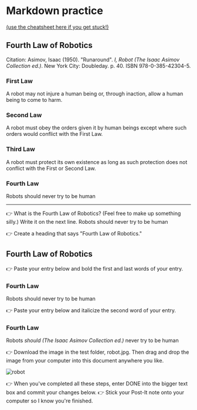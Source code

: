 # Markdown practice 

[(use the cheatsheet here if you get stuck!)](https://www.markdownguide.org/cheat-sheet/)

## Fourth Law of Robotics
Citation: Asimov, Isaac (1950). "Runaround". *I, Robot (The Isaac Asimov Collection ed.)*. New York City: Doubleday. p. 40. ISBN 978-0-385-42304-5.

### First Law
A robot may not injure a human being or, through inaction, allow a human being to come to harm.

### Second Law
A robot must obey the orders given it by human beings except where such orders would conflict with the First Law.

### Third Law
A robot must protect its own existence as long as such protection does not conflict with the First or Second Law.

### Fourth Law
Robots should never try to be human

___

👉 What is the Fourth Law of Robotics? (Feel free to make up something silly.) Write it on the next line.
Robots should never try to be human

👉 Create a heading that says "Fourth Law of Robotics."
## Fourth Law of Robotics

👉 Paste your entry below and bold the first and last words of your entry.
### Fourth Law
Robots should never try to be human

👉 Paste your entry below and italicize the second word of your entry.
### Fourth Law
Robots *should (The Isaac Asimov Collection ed.)* never try to be human

👉 Download the image in the test folder, robot.jpg. Then drag and drop the image from your computer into this document anywhere you like.

![robot](https://user-images.githubusercontent.com/111812996/189772990-75c49715-63ab-4da9-8adb-81e49063392a.jpg)

👉 When you've completed all these steps, enter DONE into the bigger text box and commit your changes below.
👉 Stick your Post-It note onto your computer so I know you're finished.
